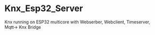 # Knx_Esp32_Server
Knx running on ESP32 multicore with Webserber, Webclient, Timeserver, Mqtt-> Knx Bridge
